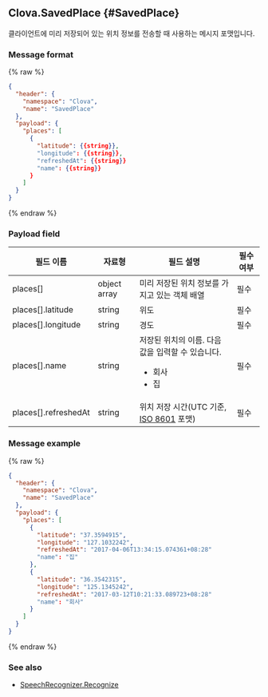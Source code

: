 ## Clova.SavedPlace {#SavedPlace}
클라이언트에 미리 저장되어 있는 위치 정보를 전송할 때 사용하는 메시지 포맷입니다.

### Message format
{% raw %}
```json
{
  "header": {
    "namespace": "Clova",
    "name": "SavedPlace"
  },
  "payload": {
    "places": [
      {
        "latitude": {{string}},
        "longitude": {{string}},
        "refreshedAt": {{string}}
        "name": {{string}}
      }
    ]
  }
}
```
{% endraw %}

### Payload field

| 필드 이름       | 자료형    | 필드 설명                     | 필수 여부 |
|---------------|---------|-----------------------------|---------|
| places[]             | object array | 미리 저장된 위치 정보를 가지고 있는 객체 배열                                          | 필수 |
| places[].latitude    | string       | 위도                                                                          | 필수 |
| places[].longitude   | string       | 경도                                                                          | 필수 |
| places[].name        | string       | 저장된 위치의 이름. 다음 값을 입력할 수 있습니다. <ul><li>회사</li><li>집</li></ul>       | 필수 |
| places[].refreshedAt | string       | 위치 저장 시간(UTC 기준, [ISO 8601](https://en.wikipedia.org/wiki/ISO_8601) 포맷)  | 필수 |


### Message example
{% raw %}
```json
{
  "header": {
    "namespace": "Clova",
    "name": "SavedPlace"
  },
  "payload": {
    "places": [
      {
        "latitude": "37.3594915",
        "longitude": "127.1032242",
        "refreshedAt": "2017-04-06T13:34:15.074361+08:28"
        "name": "집"
      },
      {
        "latitude": "36.3542315",
        "longitude": "125.1345242",
        "refreshedAt": "2017-03-12T10:21:33.089723+08:28"
        "name": "회사"
      }
    ]
  }
}
```
{% endraw %}

### See also
* [SpeechRecognizer.Recognize](/CIC/References/APIs/SpeechRecognizer.md#recognize-event)
